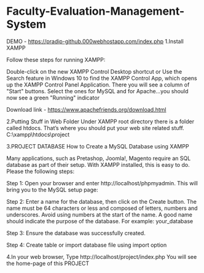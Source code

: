 # Faculty-Evaluation-Management-System  
DEMO - https://pradip-github.000webhostapp.com/index.php
1.Install XAMPP

Follow these steps for running XAMPP:

Double-click on the new XAMPP Control Desktop shortcut or Use the Search feature in Windows 10 to find the XAMPP Control App, which opens up the XAMPP Control Panel Application. There you will see a column of "Start" buttons. Select the ones for MySQL and for Apache...you should now see a green "Running" indicator

Download link - https://www.apachefriends.org/download.html

2.Putting Stuff in Web Folder
Under XAMPP root directory there is a folder called htdocs. That’s where you should put your web site related stuff. 
C:\xampp\htdocs\project

3.PROJECT DATABASE 
How to Create a MySQL Database using XAMPP
 
Many applications, such as Pretashop, Joomla!, Magento require an SQL database as part of their setup. 
With XAMPP installed, this is easy to do.
Please the following steps:

Step 1: Open your browser and enter http://localhost/phpmyadmin. This will bring you to the MySQL setup page:

Step 2: Enter a name for the database, then click on the Create button. 
The name must be 64 characters or less and composed of letters, numbers and underscores.
Avoid using numbers at the start of the name. A good name should indicate the purpose of the database. For example: your_database

Step 3: Ensure the database was successfully created.

Step 4: Create table or import database file using import option

4.In your web browser, Type http://localhost/project/index.php You will see the home-page of this PROJECT 
